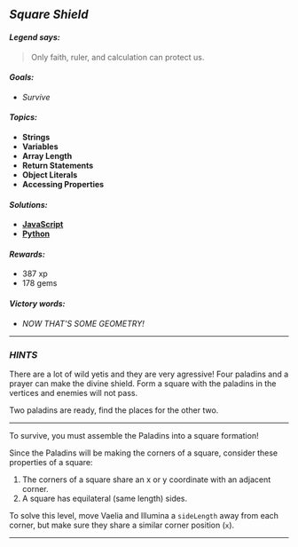 ## _Square Shield_

#### _Legend says:_
> Only faith, ruler, and calculation can protect us.

#### _Goals:_
+ _Survive_

#### _Topics:_
+ **Strings**
+ **Variables**
+ **Array Length**
+ **Return Statements**
+ **Object Literals**
+ **Accessing Properties**

#### _Solutions:_
+ **[JavaScript](squareSquad.js)**
+ **[Python](square_squad.py)**

#### _Rewards:_
+ 387 xp
+ 178 gems

#### _Victory words:_
+ _NOW THAT'S SOME GEOMETRY!_

___

### _HINTS_

There are a lot of wild yetis and they are very agressive! Four paladins and a prayer can make the divine shield. Form a square with the paladins in the vertices and enemies will not pass.

Two paladins are ready, find the places for the other two.

___

To survive, you must assemble the Paladins into a square formation!

Since the Paladins will be making the corners of a square, consider these properties of a square:
1. The corners of a square share an x or y coordinate with an adjacent corner.
2. A square has equilateral (same length) sides.

To solve this level, move Vaelia and Illumina a `sideLength` away from each corner, but make sure they share a similar corner position (`x`).

___
